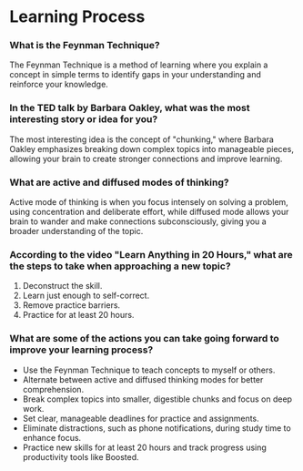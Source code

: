 # Learning Process

### What is the Feynman Technique?
The Feynman Technique is a method of learning where you explain a concept in simple terms to identify gaps in your understanding and reinforce your knowledge.

### In the TED talk by Barbara Oakley, what was the most interesting story or idea for you?
The most interesting idea is the concept of "chunking," where Barbara Oakley emphasizes breaking down complex topics into manageable pieces, allowing your brain to create stronger connections and improve learning.

### What are active and diffused modes of thinking?
Active mode of thinking is when you focus intensely on solving a problem, using concentration and deliberate effort, while diffused mode allows your brain to wander and make connections subconsciously, giving you a broader understanding of the topic.

### According to the video "Learn Anything in 20 Hours," what are the steps to take when approaching a new topic?
1. Deconstruct the skill.
2. Learn just enough to self-correct.
3. Remove practice barriers.
4. Practice for at least 20 hours.

### What are some of the actions you can take going forward to improve your learning process?
- Use the Feynman Technique to teach concepts to myself or others.
- Alternate between active and diffused thinking modes for better comprehension.
- Break complex topics into smaller, digestible chunks and focus on deep work.
- Set clear, manageable deadlines for practice and assignments.
- Eliminate distractions, such as phone notifications, during study time to enhance focus.
- Practice new skills for at least 20 hours and track progress using productivity tools like Boosted.
